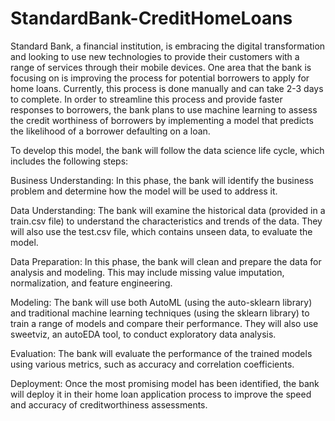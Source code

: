 # StandardBank-CreditHomeLoans
Standard Bank, a financial institution, is embracing the digital transformation and looking to use new technologies to provide their customers with a range of services through their mobile devices. One area that the bank is focusing on is improving the process for potential borrowers to apply for home loans. Currently, this process is done manually and can take 2-3 days to complete. In order to streamline this process and provide faster responses to borrowers, the bank plans to use machine learning to assess the credit worthiness of borrowers by implementing a model that predicts the likelihood of a borrower defaulting on a loan.

To develop this model, the bank will follow the data science life cycle, which includes the following steps:

Business Understanding: In this phase, the bank will identify the business problem and determine how the model will be used to address it.

Data Understanding: The bank will examine the historical data (provided in a train.csv file) to understand the characteristics and trends of the data. They will also use the test.csv file, which contains unseen data, to evaluate the model.

Data Preparation: In this phase, the bank will clean and prepare the data for analysis and modeling. This may include missing value imputation, normalization, and feature engineering.

Modeling: The bank will use both AutoML (using the auto-sklearn library) and traditional machine learning techniques (using the sklearn library) to train a range of models and compare their performance. They will also use sweetviz, an autoEDA tool, to conduct exploratory data analysis.

Evaluation: The bank will evaluate the performance of the trained models using various metrics, such as accuracy and correlation coefficients.

Deployment: Once the most promising model has been identified, the bank will deploy it in their home loan application process to improve the speed and accuracy of creditworthiness assessments.
